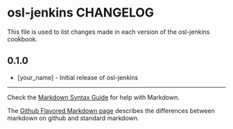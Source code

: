 osl-jenkins CHANGELOG
=====================

This file is used to list changes made in each version of the osl-jenkins cookbook.

0.1.0
-----
- [your_name] - Initial release of osl-jenkins

- - -
Check the [Markdown Syntax Guide](http://daringfireball.net/projects/markdown/syntax) for help with Markdown.

The [Github Flavored Markdown page](http://github.github.com/github-flavored-markdown/) describes the differences between markdown on github and standard markdown.
